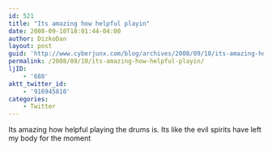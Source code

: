 ```yaml
---
id: 521
title: "Its amazing how helpful playin"
date: 2008-09-10T18:01:44-04:00
author: DizkoDan
layout: post
guid: 'http://www.cyberjunx.com/blog/archives/2008/09/10/its-amazing-how-helpful-playin/'
permalink: /2008/09/10/its-amazing-how-helpful-playin/
ljID:
    - '688'
aktt_twitter_id:
    - '916945810'
categories:
    - Twitter
---
```


Its amazing how helpful playing the drums is. Its like the evil spirits have left my body for the moment